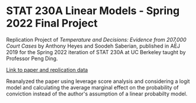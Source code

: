 # STAT 230A Linear Models - Spring 2022 Final Project
 Replication Project of _Temperature and Decisions: Evidence from 207,000 Court Cases_ by Anthony Heyes and Soodeh Saberian, published in AEJ 2019 for the Spring 2022 iteration of STAT 230A at UC Berkeley taught by Professor Peng Ding. 

[Link to paper and replication data](https://www.aeaweb.org/articles?id=10.1257/app.20170223) 

 Reanalyzed the paper using leverage score analysis and considering a logit model and calculating the average marginal effect on the probability of conviction instead of the author's assumption of a linear probabilty model. 
